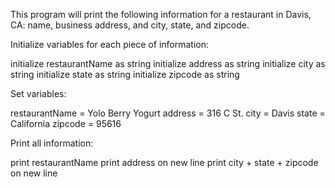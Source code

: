 This program will print the following information for a restaurant in Davis, CA: name, business address, and city, state, and zipcode. 

Initialize variables for each piece of information:

initialize restaurantName as string
initialize address as string
initialize city as string
initialize state as string
initialize zipcode as string 

Set variables:

restaurantName = Yolo Berry Yogurt
address = 316 C St. 
city = Davis
state = California
zipcode = 95616

Print all information:

print restaurantName
print address on new line
print city + state + zipcode on new line

